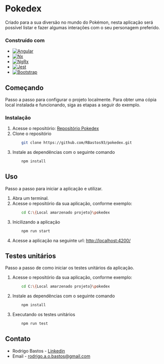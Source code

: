 # Pokedex

Criado para a sua diversão no mundo do Pokémon, nesta aplicação será possível listar e fazer algumas interações com o seu personagem preferido.

### Construído com

* [![Angular](https://img.shields.io/badge/Angular-DD0031?style=for-the-badge&logo=angular&logoColor=white)](https://angular.io/)
* [![Nx](https://img.shields.io/badge/Nx-143055?style=for-the-badge&logo=Nx&logoColor=white)](https://nx.dev/)
* [![NgRx](https://img.shields.io/badge/NgRx-BA2BD2?style=for-the-badge&logo=NgRx&logoColor=white)](https://ngrx.io/)
* [![Jest](https://img.shields.io/badge/Jest-C21325?style=for-the-badge&logo=Jest&logoColor=white)](https://ngrx.io/)
* [![Bootstrap](https://img.shields.io/badge/Bootstrap-7952B3?style=for-the-badge&logo=Bootstrap&logoColor=white)](https://getbootstrap.com/)

## Começando

Passo a passo para configurar o projeto localmente. Para obter uma cópia local instalada e funcionando, siga as etapas a seguir do exemplo.

### Instalação

1. Acesse o repositório: [Repositório Pokedex](https://github.com/RBastos93/pokedex)
2. Clone o repositório
    ```sh
        git clone https://github.com/RBastos93/pokedex.git
    ```
3. Instale as dependências com o seguinte comando
    ```sh
        npm install
    ```

## Uso

Passo a passo para iniciar a aplicação e utilizar.

1. Abra um terminal.
2. Acesse o repositório da sua aplicação, conforme exemplo:
    ```sh
        cd C:\{Local amarzenado projeto}\pokedex
    ```
3. Inicilizando a aplicação
    ```sh
        npm run start
    ```
4. Acesse a aplicação na seguinte url:
    [http://localhost:4200/](http://localhost:4200/)

## Testes unitários

Passo a passo de como iniciar os testes unitários da aplicação.

1. Acesse o repositório da sua aplicação, conforme exemplo:
    ```sh
        cd C:\{Local amarzenado projeto}\pokedex
    ```
2. Instale as dependências com o seguinte comando
    ```sh
        npm install
    ```
3. Executando os testes unitários
    ```sh
        npm run test
    ```

## Contato

* Rodrigo Bastos - [Linkedin](https://www.linkedin.com/in/rodrigoalysson/)
* Email - rodrigo.a.o.bastos@gmail.com
